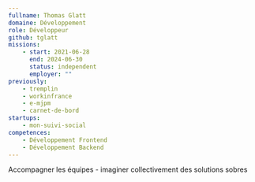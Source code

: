 ```yaml
---
fullname: Thomas Glatt
domaine: Développement
role: Développeur
github: tglatt
missions:
    - start: 2021-06-28
      end: 2024-06-30
      status: independent
      employer: ""
previously:
    - tremplin
    - workinfrance
    - e-mjpm
    - carnet-de-bord
startups:
    - mon-suivi-social
competences:
    - Développement Frontend
    - Développement Backend
---
```


Accompagner les équipes - imaginer collectivement des solutions sobres
